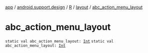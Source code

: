 [app](../../../index.md) / [android.support.design](../../index.md) / [R](../index.md) / [layout](index.md) / [abc_action_menu_layout](.)

# abc_action_menu_layout

`static val abc_action_menu_layout: `[`Int`](https://kotlinlang.org/api/latest/jvm/stdlib/kotlin/-int/index.html)
`static val abc_action_menu_layout: `[`Int`](https://kotlinlang.org/api/latest/jvm/stdlib/kotlin/-int/index.html)